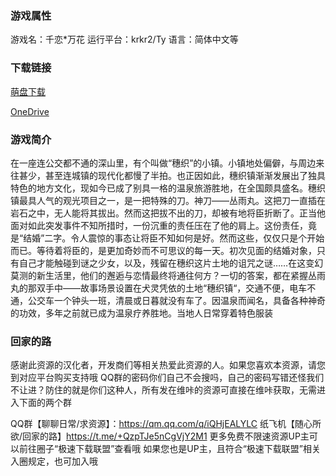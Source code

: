 ### 游戏属性
游戏名：千恋*万花
运行平台：krkr2/Ty
语言：简体中文等
### 下载链接
[萌盘下载](https://pan.moe/s/rvdbhp)

[OneDrive](https://flowerrover-my.sharepoint.com/:u:/g/personal/lingvt_uper4_vikacg_com/ER5FbSZjmHRAhl3WkEOL30IBLCpYwbPI4rzgvFOQuGB5ow?e=DPpOPL)

### 游戏简介
在一座连公交都不通的深山里，有个叫做“穗织”的小镇。小镇地处偏僻，与周边来往甚少，甚至连城镇的现代化都慢了半拍。也正因如此，穗织镇渐渐发展出了独具特色的地方文化，现如今已成了别具一格的温泉旅游胜地，在全国颇具盛名。穗织镇最具人气的观光项目之一，是一把特殊的刀。神刀——丛雨丸。这把刀一直插在岩石之中，无人能将其拔出。然而这把拔不出的刀，却被有地将臣折断了。正当他面对如此突发事件不知所措时，一份沉重的责任压在了他的肩上。这份责任，竟是“结婚”二字。令人震惊的事态让将臣不知如何是好。然而这些，仅仅只是个开始而已。等待着将臣的，是更加奇妙而不可思议的每一天。初次见面的结婚对象，只有自己才能触碰到谜之少女，以及，残留在穗织这片土地的诅咒之谜……在这变幻莫测的新生活里，他们的邂逅与恋情最终将通往何方？一切的答案，都在紧握丛雨丸的那双手中——故事场景设置在犬灵凭依的土地“穗织镇“，交通不便，电车不通，公交车一个钟头一班，清晨或日暮就没有车了。因温泉而闻名，具备各种神奇的功效，多年之前就已成为温泉疗养胜地。当地人日常穿着特色服装

### 回家的路
感谢此资源的汉化者，开发商们等相关热爱此资源的人。如果您喜欢本资源，请您到对应平台购买支持哦
QQ群的密码你们自己不会搜吗，自己的密码写错还怪我们不让进？防住的就是你们这种人，所有发在维咔的资源可直接在维咔获取，无需进入下面的两个群

QQ群【聊聊日常/求资源】：https://qm.qq.com/q/iQHjEALYLC
纸飞机【随心所欲/回家的路】https://t.me/+QzpTJe5nCgVjY2M1
更多免费不限速资源UP主可以前往圈子“极速下载联盟”查看哦
如果您也是UP主，且符合“极速下载联盟”相关入圈规定，也可加入哦

